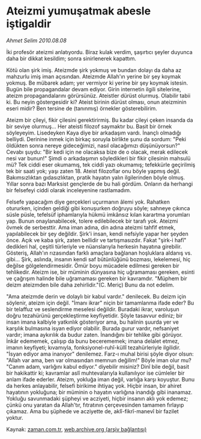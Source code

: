 # Ateizmi yumuşatmak abesle iştigaldir

*Ahmet Selim 2010.08.08*

<td class="columnist-detail">
<p>İki profesör ateizmi anlatıyordu. Biraz kulak verdim, şaşırtıcı şeyler duyunca daha bir dikkat kesildim; sonra sinirlenerek kapattım.</p>
<p>
<div id="haberMetinDiv">
<p>Kötü olan şirk imiş. Ateizmde şirk yokmuş ve bundan dolayı da daha az mahzurlu imiş iman açısından. Ateizmde Allah'ın yerine bir şey koymak yokmuş. Be mübarek adam; yer vermiyor ki yerine bir şey koymak istesin. Bugün bile propagandalar devam ediyor. Girin internetin ilgili sitelerine, ateizm propagandalarını görürsünüz. Ateistler dürüst olurmuş. Olabilir tabii ki. Bu neyin göstergesidir ki? Ateist birinin dürüst olması, onun ateizminin eseri midir? Ben tersine de (tanınmış) örnekler gösterebilirim.
<p>Ateizm bir çileyi, fikir çilesini gerektirirmiş. Bu kadar çileyi çeken insanda da bir seviye olurmuş... Her ateisti filozof saymaktır bu. Basit bir örnek söyleyeyim. Lisedeyken Kaya diye bir arkadaşım vardı. İnançlı olmadığı belliydi. Derinine inmek için birkaç soruyla birlikte şunu da sordum: "Peki öldükten sonra nereye gideceğimizi, nasıl olacağımızı düşünüyorsun?" Cevabı şuydu: "Bir kedi için ne olacaksa bize de o olacak, merak edilecek nesi var bunun!" Şimdi o arkadaşımın söyledikleri bir fikir çilesinin mahsulü mü? Tek ciddi eser okumamış, tek ciddi yazı okumamış; tefekkürle geçirilmiş tek bir saati yok; yaşı zaten 18. Ateist filozoflar onu böyle yapmış değil. Bakımsızlıktan gıdasızlıktan, pratik hayatın yalın ilgilerinden böyle olmuş. Yıllar sonra bazı Marksist gençlerde de bu hali gördüm. Onların da herhangi bir felsefeyi ciddi olarak inceleyenine rastlamadım.
<p>Felsefe yapacağım diye gerçekleri uçurmanın âlemi yok. Rahatken otururken, içinden geldiği gibi konuşurken doğruyu söyle; sahneye çıkınca süsle püsle, tefelsüf iphamlarıyla hükmü imkânsız kılan karartma yorumları yap. Bunun onaylanabilecek, tolere edilebilecek bir tarafı yok. Ateizmi övmek de serbesttir. Ama iman adına, din adına ateizmi tahfif etmek, yapılabilecek bir şey değildir. Şirk'i insan, kendi nefsiyle yapar her şeyden önce. Açık ve kaba şirk, zaten bellidir ve tartışmasızdır. Fakat "şirk-i hafî" dedikleri hal, çeşitli türleriyle ve nüanslarıyla herkesin hayatına girebilir. Gösteriş, Allah'ın rızasından farklı amaçlara bağlanan hoşluklara aldanış vs. gibi... Şirk, aslında, insanın kendi saf bütünlüğünü bozması, lekelemesi, hiç değilse gölgelendirmesidir. Ömür boyu mücadele edilmesi gereken bir tehlikedir. Ateizm ise, bir müminin dünyasına hiç uğramaması gereken, esinti ve çağrışım halinde bile uğramaması gereken bir kavramdır. "Müphem bir deizm ateizmden bile daha zehirlidir."(C. Meriç) Bunu da not edelim.
<p>"Ama ateizmde derin ve dolaylı bir kabul vardır." denilecek. Bu deizm için söylenir, ateizm için değil. "İmanı ikrar" niçin bir tamamlanma ifade eder? Bu bir telaffuz ve seslendirme meselesi değildir. Buradaki ikrar, varoluşun doğru tezahürünü gerçekleştirme keyfiyetidir. Şöyle tasavvur ediniz; bir insan imana kalbiyle yatkınlık gösteriyor ama, bu halinin şuurda yer ve karşılık bulmasına isyan ediyor olabilir. Burada gurur vardır, nefsaniyet vardır; imana aykırılık da budur zaten. İnandığını bir tehlike gibi görüyor. İnkâr edememek, çalışıp da bunu becerememek; imana delalet etmez, imanın keyfiyeti; kıvamıyla, fonksiyonel-ruhî-küllî tezahürleriyle ilgilidir. "İsyan ediyor ama inanıyor" denilemez. Farz-ı muhal birisi şöyle diyor olsun: "Allah var ama, ben var olmasından memnun değilim!" Böyle iman olur mu? "Canım adam, varlığını kabul ediyor." diyebilir misiniz? Dinî bile değil, basit bir hakikattir ki; kavramlar aslî muhtevalarıyla kullanılıyor ise cümleler bir anlam ifade ederler. Ateizm, yokluğa iman değil, varlığa karşı koyuştur. Bunu da herkes anlayabilir, felsefi birikime ihtiyaç yok. Hiçbir insan, bir ahiret hayatının yokluğuna; bir müminin o hayatın varlığına inandığı gibi inanamaz. Yokluğu savunmadaki şüpheyi ve acziyeti, hiçbir insanın aklı yok edemez; çünkü onu yaratan da Allah'tır, fıtratının çerçevesinden tamamen fırlayıp çıkamaz. Ama bu şüphede ve acziyette de, aklî-fikrî-manevî bir fazilet yoktur. </p></p></p></p></div>
</p>
<a href="http://web.archive.org/web/20110105014717/mailto:a.selim@zaman.com.tr">
</a></td>

Kaynak: [zaman.com.tr](http://zaman.com.tr/yazar.do?yazino=1013690), [web.archive.org (arşiv bağlantısı)](http://web.archive.org/web/20110105014717/http://www.zaman.com.tr/yazar.do?yazino=1013690)
